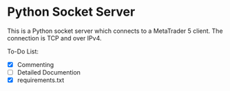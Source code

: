 # Python Socket Server #
This is a Python socket server which connects to a MetaTrader 5 client.
The connection is TCP and over IPv4.

To-Do List:
- [x] Commenting
- [ ] Detailed Documention
- [x] requirements.txt